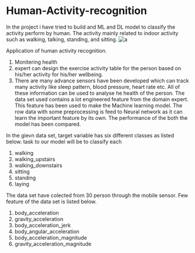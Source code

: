 # Human-Activity-recognition
In the project i have tried to build and ML and DL model to classify the activity perform by human. The activity mainly related to indoor activity such as walking, talking, standing, and sitting.
![a](https://user-images.githubusercontent.com/86202682/176245759-97b7c867-a401-42c3-a5e5-498394c4bb4d.PNG)

Application of human activity recognition.
  1. Monitering health
  2. expert can design the exercise activity table for the person based on his/her activity for his/her wellbeing.
  3. There are many advance sensors have been developed which can track many activity like sleep pattern, blood pressure, heart rate etc. All of these information can be      used to analyse he health of the person.
The data set used contains a lot engineered feature from the domain expert. This feature has been used to make the Machine learning model. The row data with some preprocessing is feed to Neural network  as it can learn the important feature by its own. The performance of the both the model has been compared.

In the gievn data set, target variable has six different classes as listed below. task to our model will be to classify each
1.	walking
2.	walking_upstairs
3.	walking_downstairs
4.	sitting
5.	standing
6.	laying


The data set have colected from 30 person through the mobile sensor. Few feature of the data set is listed below.

1.	body_acceleration
2.	gravity_acceleration
3.	body_acceleration_jerk
4.	body_angular_acceleration
5.	body_acceleration_magnitude
6.	gravity_acceleration_magnitude
